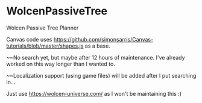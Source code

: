 # WolcenPassiveTree
Wolcen Passive Tree Planner

Canvas code uses https://github.com/simonsarris/Canvas-tutorials/blob/master/shapes.js as a base.

~~No search yet, but maybe after 12 hours of maintenance. I've already worked on this way longer than I wanted to.

~~Localization support (using game files) will be added after I put searching in...

Just use https://wolcen-universe.com/ as I won't be maintaining this :)
